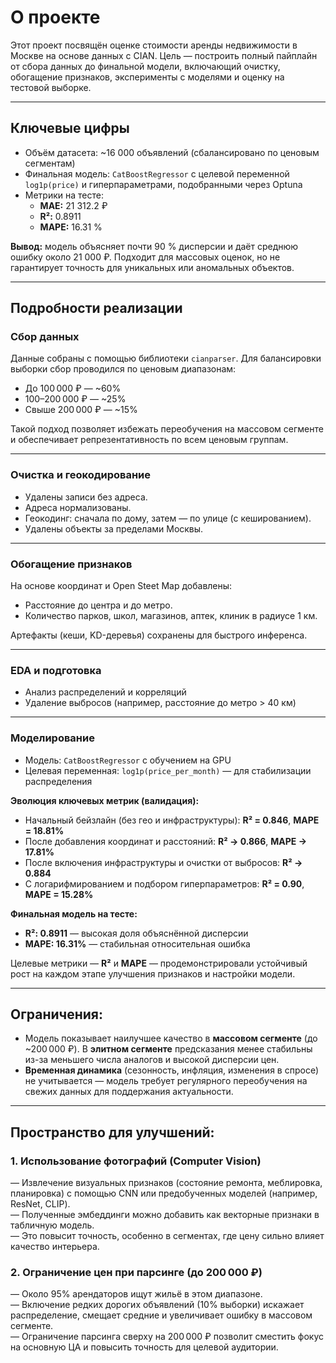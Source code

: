 # О проекте

Этот проект посвящён оценке стоимости аренды недвижимости в Москве на основе данных с CIAN. Цель — построить полный пайплайн от сбора данных до финальной модели, включающий очистку, обогащение признаков, эксперименты с моделями и оценку на тестовой выборке.

---

## Ключевые цифры

- Объём датасета: ~16 000 объявлений (сбалансировано по ценовым сегментам)
- Финальная модель: `CatBoostRegressor` с целевой переменной `log1p(price)` и гиперпараметрами, подобранными через Optuna
- Метрики на тесте:
  - **MAE:** 21 312.2 ₽
  - **R²:** 0.8911
  - **MAPE:** 16.31 %

**Вывод:** модель объясняет почти 90 % дисперсии и даёт среднюю ошибку около 21 000 ₽. Подходит для массовых оценок, но не гарантирует точность для уникальных или аномальных объектов.

---

## Подробности реализации

### Сбор данных
Данные собраны с помощью библиотеки `cianparser`.
Для балансировки выборки сбор проводился по ценовым диапазонам:
- До 100 000 ₽ — ~60%
- 100–200 000 ₽ — ~25%
- Свыше 200 000 ₽ — ~15%

Такой подход позволяет избежать переобучения на массовом сегменте и обеспечивает репрезентативность по всем ценовым группам.

---

### Очистка и геокодирование
- Удалены записи без адреса.
- Адреса нормализованы.
- Геокодинг: сначала по дому, затем — по улице (с кешированием).
- Удалены объекты за пределами Москвы.

---

### Обогащение признаков
На основе координат и Open Steet Map добавлены:
- Расстояние до центра и до метро.
- Количество парков, школ, магазинов, аптек, клиник в радиусе 1 км.

Артефакты (кеши, KD-деревья) сохранены для быстрого инференса.

---

### EDA и подготовка
- Анализ распределений и корреляций
- Удаление выбросов (например, расстояние до метро > 40 км)

---

### Моделирование  
- Модель: `CatBoostRegressor` с обучением на GPU  
- Целевая переменная: `log1p(price_per_month)` — для стабилизации распределения  

**Эволюция ключевых метрик (валидация):**  
- Начальный бейзлайн (без гео и инфраструктуры): **R² = 0.846**, **MAPE = 18.81%**  
- После добавления координат и расстояний: **R² → 0.866**, **MAPE → 17.81%**  
- После включения инфраструктуры и очистки от выбросов: **R² → 0.884**  
- С логарифмированием и подбором гиперпараметров: **R² = 0.90**, **MAPE = 15.28%**

**Финальная модель на тесте:**  
- **R²: 0.8911** — высокая доля объяснённой дисперсии  
- **MAPE: 16.31%** — стабильная относительная ошибка  

Целевые метрики — **R²** и **MAPE** — продемонстрировали устойчивый рост на каждом этапе улучшения признаков и настройки модели.

---

## Ограничения:

- Модель показывает наилучшее качество в **массовом сегменте** (до ~200 000 ₽). В **элитном сегменте** предсказания менее стабильны из-за меньшего числа аналогов и высокой дисперсии цен.
- **Временная динамика** (сезонность, инфляция, изменения в спросе) не учитывается — модель требует регулярного переобучения на свежих данных для поддержания актуальности.

---

## Пространство для улучшений:

### 1. Использование фотографий (Computer Vision)
— Извлечение визуальных признаков (состояние ремонта, меблировка, планировка) с помощью CNN или предобученных моделей (например, ResNet, CLIP).  
— Полученные эмбеддинги можно добавить как векторные признаки в табличную модель.  
— Это повысит точность, особенно в сегментах, где цену сильно влияет качество интерьера.

### 2. Ограничение цен при парсинге (до 200 000 ₽)
— Около 95% арендаторов ищут жильё в этом диапазоне.  
— Включение редких дорогих объявлений (10% выборки) искажает распределение, смещает средние и увеличивает ошибку в массовом сегменте.  
— Ограничение парсинга сверху на 200 000 ₽ позволит сместить фокус на основную ЦА и повысить точность для целевой аудитории.

